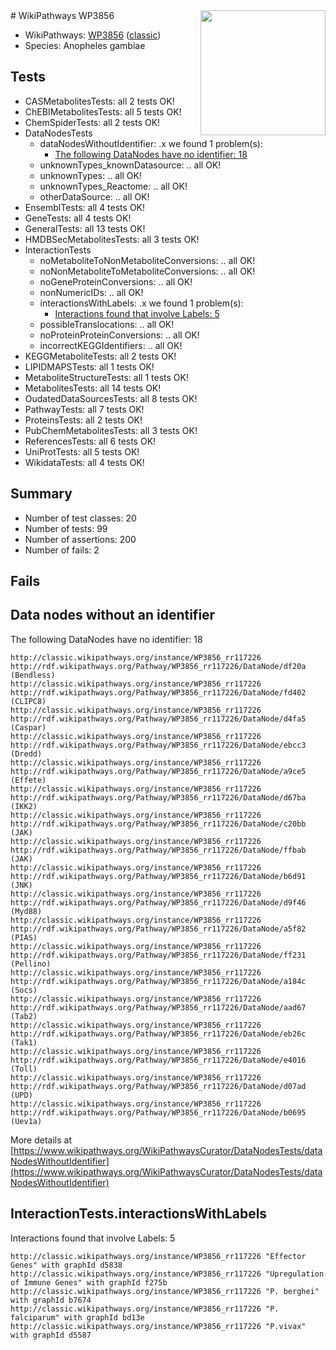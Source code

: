 <img style="float: right; width: 200px" src="https://upload.wikimedia.org/wikipedia/commons/thumb/8/83/Wplogo_with_text_500.png/640px-Wplogo_with_text_500.png" />
# WikiPathways WP3856

* WikiPathways: [WP3856](https://wikipathways.org/pathways/WP3856) ([classic](https://classic.wikipathways.org/instance/WP3856))
* Species: Anopheles gambiae
## Tests
* CASMetabolitesTests: all 2 tests OK!
* ChEBIMetabolitesTests: all 5 tests OK!
* ChemSpiderTests: all 2 tests OK!
* DataNodesTests
    * dataNodesWithoutIdentifier: .x we found 1 problem(s):
        * [The following DataNodes have no identifier: 18](#8792c498)
    * unknownTypes_knownDatasource: .. all OK!
    * unknownTypes: .. all OK!
    * unknownTypes_Reactome: .. all OK!
    * otherDataSource: .. all OK!
* EnsemblTests: all 4 tests OK!
* GeneTests: all 4 tests OK!
* GeneralTests: all 13 tests OK!
* HMDBSecMetabolitesTests: all 3 tests OK!
* InteractionTests
    * noMetaboliteToNonMetaboliteConversions: .. all OK!
    * noNonMetaboliteToMetaboliteConversions: .. all OK!
    * noGeneProteinConversions: .. all OK!
    * nonNumericIDs: .. all OK!
    * interactionsWithLabels: .x we found 1 problem(s):
        * [Interactions found that involve Labels: 5](#630d267c)
    * possibleTranslocations: .. all OK!
    * noProteinProteinConversions: .. all OK!
    * incorrectKEGGIdentifiers: .. all OK!
* KEGGMetaboliteTests: all 2 tests OK!
* LIPIDMAPSTests: all 1 tests OK!
* MetaboliteStructureTests: all 1 tests OK!
* MetabolitesTests: all 14 tests OK!
* OudatedDataSourcesTests: all 8 tests OK!
* PathwayTests: all 7 tests OK!
* ProteinsTests: all 2 tests OK!
* PubChemMetabolitesTests: all 3 tests OK!
* ReferencesTests: all 6 tests OK!
* UniProtTests: all 5 tests OK!
* WikidataTests: all 4 tests OK!


## Summary

* Number of test classes: 20
* Number of tests: 99
* Number of assertions: 200
* Number of fails: 2

## Fails

<a name="8792c498" />

## Data nodes without an identifier

The following DataNodes have no identifier: 18
```
http://classic.wikipathways.org/instance/WP3856_rr117226 http://rdf.wikipathways.org/Pathway/WP3856_rr117226/DataNode/df20a (Bendless)
http://classic.wikipathways.org/instance/WP3856_rr117226 http://rdf.wikipathways.org/Pathway/WP3856_rr117226/DataNode/fd402 (CLIPC8)
http://classic.wikipathways.org/instance/WP3856_rr117226 http://rdf.wikipathways.org/Pathway/WP3856_rr117226/DataNode/d4fa5 (Caspar)
http://classic.wikipathways.org/instance/WP3856_rr117226 http://rdf.wikipathways.org/Pathway/WP3856_rr117226/DataNode/ebcc3 (Dredd)
http://classic.wikipathways.org/instance/WP3856_rr117226 http://rdf.wikipathways.org/Pathway/WP3856_rr117226/DataNode/a9ce5 (Effete)
http://classic.wikipathways.org/instance/WP3856_rr117226 http://rdf.wikipathways.org/Pathway/WP3856_rr117226/DataNode/d67ba (IKK2)
http://classic.wikipathways.org/instance/WP3856_rr117226 http://rdf.wikipathways.org/Pathway/WP3856_rr117226/DataNode/c20bb (JAK)
http://classic.wikipathways.org/instance/WP3856_rr117226 http://rdf.wikipathways.org/Pathway/WP3856_rr117226/DataNode/ffbab (JAK)
http://classic.wikipathways.org/instance/WP3856_rr117226 http://rdf.wikipathways.org/Pathway/WP3856_rr117226/DataNode/b6d91 (JNK)
http://classic.wikipathways.org/instance/WP3856_rr117226 http://rdf.wikipathways.org/Pathway/WP3856_rr117226/DataNode/d9f46 (Myd88)
http://classic.wikipathways.org/instance/WP3856_rr117226 http://rdf.wikipathways.org/Pathway/WP3856_rr117226/DataNode/a5f82 (PIAS)
http://classic.wikipathways.org/instance/WP3856_rr117226 http://rdf.wikipathways.org/Pathway/WP3856_rr117226/DataNode/ff231 (Pellino)
http://classic.wikipathways.org/instance/WP3856_rr117226 http://rdf.wikipathways.org/Pathway/WP3856_rr117226/DataNode/a184c (Socs)
http://classic.wikipathways.org/instance/WP3856_rr117226 http://rdf.wikipathways.org/Pathway/WP3856_rr117226/DataNode/aad67 (Tab2)
http://classic.wikipathways.org/instance/WP3856_rr117226 http://rdf.wikipathways.org/Pathway/WP3856_rr117226/DataNode/eb26c (Tak1)
http://classic.wikipathways.org/instance/WP3856_rr117226 http://rdf.wikipathways.org/Pathway/WP3856_rr117226/DataNode/e4016 (Toll)
http://classic.wikipathways.org/instance/WP3856_rr117226 http://rdf.wikipathways.org/Pathway/WP3856_rr117226/DataNode/d07ad (UPD)
http://classic.wikipathways.org/instance/WP3856_rr117226 http://rdf.wikipathways.org/Pathway/WP3856_rr117226/DataNode/b0695 (Uev1a)
```

More details at [https://www.wikipathways.org/WikiPathwaysCurator/DataNodesTests/dataNodesWithoutIdentifier](https://www.wikipathways.org/WikiPathwaysCurator/DataNodesTests/dataNodesWithoutIdentifier)

<a name="630d267c" />

## InteractionTests.interactionsWithLabels

Interactions found that involve Labels: 5
```
http://classic.wikipathways.org/instance/WP3856_rr117226 "Effector Genes" with graphId d5838
http://classic.wikipathways.org/instance/WP3856_rr117226 "Upregulation of Immune Genes" with graphId f275b
http://classic.wikipathways.org/instance/WP3856_rr117226 "P. berghei" with graphId b7674
http://classic.wikipathways.org/instance/WP3856_rr117226 "P. falciparum" with graphId bd13e
http://classic.wikipathways.org/instance/WP3856_rr117226 "P.vivax" with graphId d5587
```

